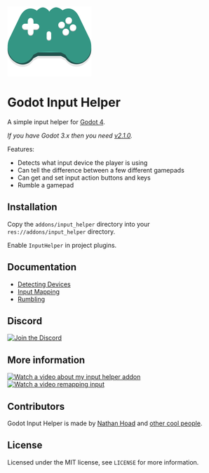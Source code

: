 ![Logo](docs/logo.svg)

# Godot Input Helper

A simple input helper for [Godot 4](https://godotengine.org/). 

_If you have Godot 3.x then you need [v2.1.0](https://github.com/nathanhoad/godot_input_helper/releases/tag/v2.1.0)._

Features:

- Detects what input device the player is using
- Can tell the difference between a few different gamepads
- Can get and set input action buttons and keys
- Rumble a gamepad

## Installation

Copy the `addons/input_helper` directory into your `res://addons/input_helper` directory.

Enable `InputHelper` in project plugins.

## Documentation

- [Detecting Devices](docs/Devices.md)
- [Input Mapping](docs/Mapping.md)
- [Rumbling](docs/Rumbling.md)

## Discord

[![Join the Discord](docs/discord.svg)](https://discord.gg/zwBVQdJchX)

## More information

[![Watch a video about my input helper addon](docs/detect-input-device.png)](https://youtu.be/Ol95TwAuARs)
[![Watch a video remapping input](docs/remapping-input.png)](https://youtu.be/KbOW_9zmv3w)

## Contributors

Godot Input Helper is made by [Nathan Hoad](https://nathanhoad.net) and [other cool people](https://github.com/nathanhoad/godot_input_helper/graphs/contributors).

## License

Licensed under the MIT license, see `LICENSE` for more information.